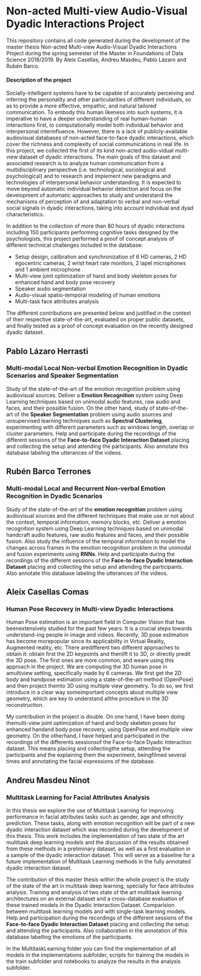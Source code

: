 # Non-acted Multi-view Audio-Visual Dyadic Interactions Project
This repository contains all code generated during the development of the master thesis Non-acted Multi-view Audio-Visual Dyadic Interactions Project during the spring semester of the Master in Foundations of Data Science 2018/2019. By Aleix Casellas, Andreu Masdeu, Pablo Lázaro and Rubén Barco. 

#### Description of the project

Socially-intelligent systems have to be capable of accurately perceiving and inferring the personality and other particularities of different individuals, so as to provide a more effective, empathic, and natural tailored communication. To embody this human likeness into such systems, it is imperative to have a deeper understanding of real human-human interactions first, to computationally model both individual behavior and interpersonal interinfluence. However, there is a lack of publicly-available audiovisual databases of non-acted face-to-face dyadic interactions, which cover the richness and complexity of social communications in real life.
In this project, we collected the first of its kind non-acted audio-vidual multi-view dataset of dyadic interactions. The main goals of this dataset and associated research is to analyze human communication from a multidisciplinary perspective (i.e. technological, sociological and psychological) and to research and implement new paradigms and technologies of interpersonal behavior understanding. It is expected to move beyond automatic individual behavior detection and focus on the development of automatic approaches to study and understand the mechanisms of perception of and adaptation to verbal and non-verbal social signals in dyadic interactions, taking into account individual and dyad characteristics.

In addition to the collection of more than 80 hours of dyadic interactions including 150 participants performing cognitive tasks designed by the psychologists, this project performed a proof of concept analysis of different technical challenges included in the database: 

* Setup design, calibration and synchronization of 6 HD cameras, 2 HD egocentric cameras, 2 wrist heart rate monitors, 2 lapel microphones and 1 ambient microphone
* Multi-view joint optimization of hand and body skeleton poses for enhanced hand and body pose recovery
* Speaker audio segmentation
* Audio-visual spatio-temporal modeling of human emotions
* Multi-task face attributes analysis

The different contributions are presented below and justified in the context of their respective state-of-the-art, evaluated on proper public datasets, and finally tested as a proof of concept evaluation on the recently designed dyadic dataset.


## Pablo Lázaro Herrasti
### Multi-modal Local Non-verbal Emotion Recognition in Dyadic Scenarios and Speaker Segmentation

Study of the state-of-the-art of the emotion recognition problem using audiovisual sources. Deliver a **Emotion Recognition** system using Deep Learning techniques based on unimodal audio features, raw audio and faces, and their possible fusion. On the other hand, study of state-of-the-art of the **Speaker Segmentation** problem using audio sources and unsupervised learning techniques such as **Spectral Clustering**, experimenting with different parameters such as windows length, overlap or cluster parameters. Help and participate during the recordings of the different sessions of the **Face-to-face Dyadic Interaction Dataset** placing and collecting the setup and attending the participants. Also annotate this database labeling the utterances of the videos.

## Rubén Barco Terrones
### Multi-modal Local and Recurrent Non-verbal Emotion Recognition in Dyadic Scenarios

Study of the state-of-the-art of the **emotion recognition** problem using audiovisual sources and the different techniques that make use or not about the context, temporal information, memory blocks, etc. Deliver a emotion recognition system using Deep Learning techniques based on unimodal handcraft audio features, raw audio features and faces, and their possible fusion. Also study the influence of the temporal information to model the changes across frames in the emotion recognition problem in the unimodal and fusion experiments using **RNNs**. Help and participate during the recordings of the different sessions of the **Face-to-face Dyadic Interaction Dataset** placing and collecting the setup and attending the participants. Also annotate this database labeling the utterances of the videos.

## Aleix Casellas Comas
### Human Pose Recovery in Multi-view Dyadic Interactions

Human Pose estimation is an important field in Computer Vision that has beenextensively studied for the past few years.  It is a crucial steps towards understand-ing  people  in  image  and  videos.   Recently,  3D  pose  estimation  has  become  morepopular since its applicability in Virtual Reality, Augmented reality, etc.  There aredifferent two different approaches to obtain it: obtain first the 2D keypoints and thenlift it to 3D, or directly predit the 3D pose. The first ones are more common, and weare using this approach in the project.  We are computing the 3D human pose in amultiview setting, specifically made by 6 cameras. We first get the 2D body and handpose estimation using a state-of-the-art method (OpenPose) and then project themto 3D using multiple view geometry. To do so, we first introduce in a clear way someimportant concepts about multiple view geometry, which are key to understand allthe procedure in the 3D reconstruction.

My contribution in the project is double.  On one hand, I have been doing themulti-view joint optimization of hand and body skeleton poses for enhanced handand body pose recovery, using OpenPose and multiple view geometry. On the otherhand,  I  have  helped  and  participated  in  the  recordings  of  the  differents  sessionsof the Face-to-face Dyadic Interaction dataset.   This means placing and collectingthe setup, attending the participants and the explaining them the experiment, beingfilmed several times and annotating the facial expressions of the database.


## Andreu Masdeu Ninot
### Multitask Learning for Facial Attributes Analysis

In this thesis we explore the use of Multitask Learning for improving performance in facial attributes tasks such as gender, age and ethnicity prediction. These tasks, along with emotion recognition will be part of a new dyadic interaction dataset which was recorded during the development of this thesis. This work includes the implementation of two state of the art multitask deep learning models and the discussion of the results obtained from these methods in a preliminary dataset, as well as a first evaluation in a sample of the dyadic interaction dataset. This will serve as a baseline for a future implementation of Multitask Learning methods in the fully annotated dyadic interaction dataset.

The contribution of this master thesis within the whole project is the study of the state of the art in multitask deep learning, specially for face attributes analysis. Training and analysis of two state of the art multitask learning architectures on an external dataset and a cross-database evaluation of these trained models in the Dyadic Interaction Dataset. Comparision between multitask learning models and with single-task learning models. Help and participation during the recordings of the different sessions of the **Face-to-face Dyadic Interaction Dataset** placing and collecting the setup and attending the participants. Also collaboration in the annotation of this database labelling the
emotions of the participants.

In the MultitaskLearning folder you can find the implementation of all models in the implementations subfolder, scripts for training the models in the train subfolder and notebooks to analyze the results in the analysis subfolder.

